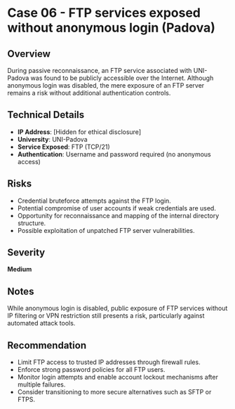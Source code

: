 # Case 06 - FTP services exposed without anonymous login (Padova)

## Overview
During passive reconnaissance, an FTP service associated with UNI-Padova was found to be publicly accessible over the Internet. Although anonymous login was disabled, the mere exposure of an FTP server remains a risk without additional authentication controls.

## Technical Details
- **IP Address**: [Hidden for ethical disclosure]
- **University**: UNI-Padova
- **Service Exposed**: FTP (TCP/21)
- **Authentication**: Username and password required (no anonymous access)

## Risks
- Credential bruteforce attempts against the FTP login.
- Potential compromise of user accounts if weak credentials are used.
- Opportunity for reconnaissance and mapping of the internal directory structure.
- Possible exploitation of unpatched FTP server vulnerabilities.

## Severity
**Medium**

## Notes
While anonymous login is disabled, public exposure of FTP services without IP filtering or VPN restriction still presents a risk, particularly against automated attack tools.

## Recommendation
- Limit FTP access to trusted IP addresses through firewall rules.
- Enforce strong password policies for all FTP users.
- Monitor login attempts and enable account lockout mechanisms after multiple failures.
- Consider transitioning to more secure alternatives such as SFTP or FTPS.
